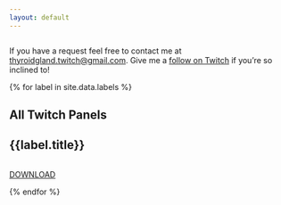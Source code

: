 ```yaml
---
layout: default
---
```

<div id="homepage--body">
	<div class="row clearfix">
		<div class="full column">
			<p class="callout">If you have a request feel free to contact me at <a href="mailto:thyroidgland.twitch@gmail.com" target="_blank">thyroidgland.twitch@gmail.com</a>. Give me a <a href="http://www.twitch.tv/thyroidgland" target="_blank">follow on Twitch</a> if you’re so inclined to!</p>
		</div>
	</div>
	<div class="row clearfix">
		{% for label in site.data.labels %}
		<div class="full column set-project">
			<h2 class="section-title">All Twitch Panels</h2>
			<h2 class="set-title"><!-- <a href="{{post.url}}"> -->{{label.title}}<!-- </a> --></h2>
			<div class="row clearfix">
				<div class="full">
					<img class="set-preview" src="{{ label.img1 }}" alt="">
				</div>
			</div>
			<div>
				<a href="{{label.download}}"><p class="download-button">DOWNLOAD</p></a>
			</div>
		</div>
		{% endfor %}
	</div>
</div>
